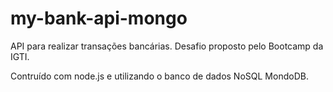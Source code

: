 # my-bank-api-mongo
API para realizar transações bancárias. Desafio proposto pelo Bootcamp da IGTI.

Contruído com node.js e utilizando o banco de dados NoSQL MondoDB.
